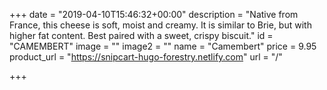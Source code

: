 +++
date = "2019-04-10T15:46:32+00:00"
description = "Native from France, this cheese is soft, moist and creamy. It is similar to Brie, but with higher fat content. Best paired with a sweet, crispy biscuit."
id = "CAMEMBERT"
image = ""
image2 = ""
name = "Camembert"
price = 9.95
product_url = "https://snipcart-hugo-forestry.netlify.com"
url = "/"

+++
